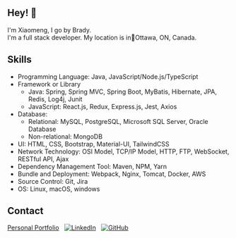 ## Hey! 👏
I'm Xiaomeng, I go by Brady.
<br />I'm a full stack developer. My location is in📍Ottawa, ON, Canada.

## Skills
- Programming Language: Java, JavaScript/Node.js/TypeScript
- Framework or Library 
  - Java: Spring, Spring MVC, Spring Boot, MyBatis, Hibernate, JPA, Redis, Log4j, Junit
  - JavaScript: React.js, Redux, Express.js, Jest, Axios
- Database: 
  - Relational: MySQL, PostgreSQL, Microsoft SQL Server, Oracle Database
  - Non-relational: MongoDB
- UI: HTML, CSS, Bootstrap, Material-UI, TailwindCSS
- Network Technology: OSI Model, TCP/IP Model, HTTP, FTP, WebSocket, RESTful API, Ajax
- Dependency Management Tool: Maven, NPM, Yarn
- Bundle and Deployment: Webpack, Nginx, Tomcat, Docker, AWS
- Source Control: Git, Jira
- OS: Linux, macOS, windows

## Contact
[Personal Portfolio](https://bradyxu831.vercel.app)
&nbsp; [![LinkedIn](https://img.shields.io/badge/linkedin-%230077B5.svg?style=for-the-badge&logo=linkedin&logoColor=white)](https://www.linkedin.com/in/xiaomeng-xu-915ba9200/)
&nbsp; [![GitHub](https://img.shields.io/badge/github-%23121011.svg?style=for-the-badge&logo=github&logoColor=white)](https://github.com/xiaomeng831)
